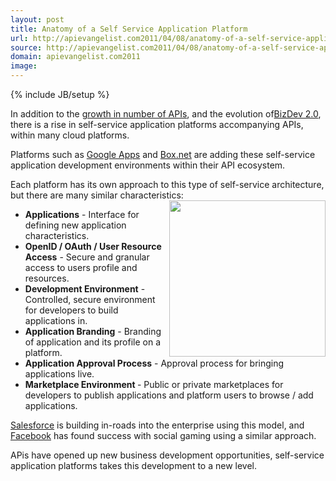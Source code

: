```yaml
---
layout: post
title: Anatomy of a Self Service Application Platform
url: http://apievangelist.com2011/04/08/anatomy-of-a-self-service-application-platforms/
source: http://apievangelist.com2011/04/08/anatomy-of-a-self-service-application-platforms/
domain: apievangelist.com2011
image: 
---
```

{% include JB/setup %}
In addition to the <a title="Growth in Number of APIs" href="http://blog.apievangelist.com/2011/03/08/programmable-web-3000-apis-and-growing/">growth in number of APIs</a>, and the evolution of<a title="BizDev 2.0" href="http://blog.apievangelist.com/2010/10/07/biz-dev-2-0/">BizDev 2.0</a>, there is a rise in self-service application platforms accompanying APIs, within many cloud platforms.<p></p>
Platforms such as <a title="Google Apps" href="http://blog.apievangelist.com/2011/04/08/google-apps-marketplace/">Google Apps</a> and <a title="Box.net" href="http://blog.apievangelist.com/2011/04/08/box-net-openbox/">Box.net</a> are adding these self-service application development environments within their API ecosystem.<p></p>
Each platform has its own approach to this type of self-service architecture, but there are many similar characteristics:<img src="http://kinlane-productions.s3.amazonaws.com/self-service.jpg" alt="" width="250" align="right" />
<ul class="mainlist">
	<li><strong>Applications</strong> - Interface for defining new application characteristics.</li>
	<li><strong>OpenID / OAuth / User Resource Access</strong> - Secure and granular access to users profile and resources.</li>
	<li><strong>Development Environment</strong> - Controlled, secure environment for developers to build applications in.</li>
	<li><strong>Application Branding</strong> - Branding of application and its profile on a platform.</li>
	<li><strong>Application Approval Process</strong> - Approval process for bringing applications live.</li>
	<li><strong>Marketplace Environment </strong>- Public or private marketplaces for developers to publish applications and platform users to browse / add applications.</li>
</ul>
<a title="Salesforce" href="http://www.salesforce.com">Salesforce</a> is building in-roads into the enterprise using this model, and <a title="Facebook" href="http://www.kinlane.com/category/facebook/">Facebook</a> has found success with social gaming using a similar approach.<p></p>
APis have opened up new business development opportunities, self-service application platforms takes this development to a new level.
